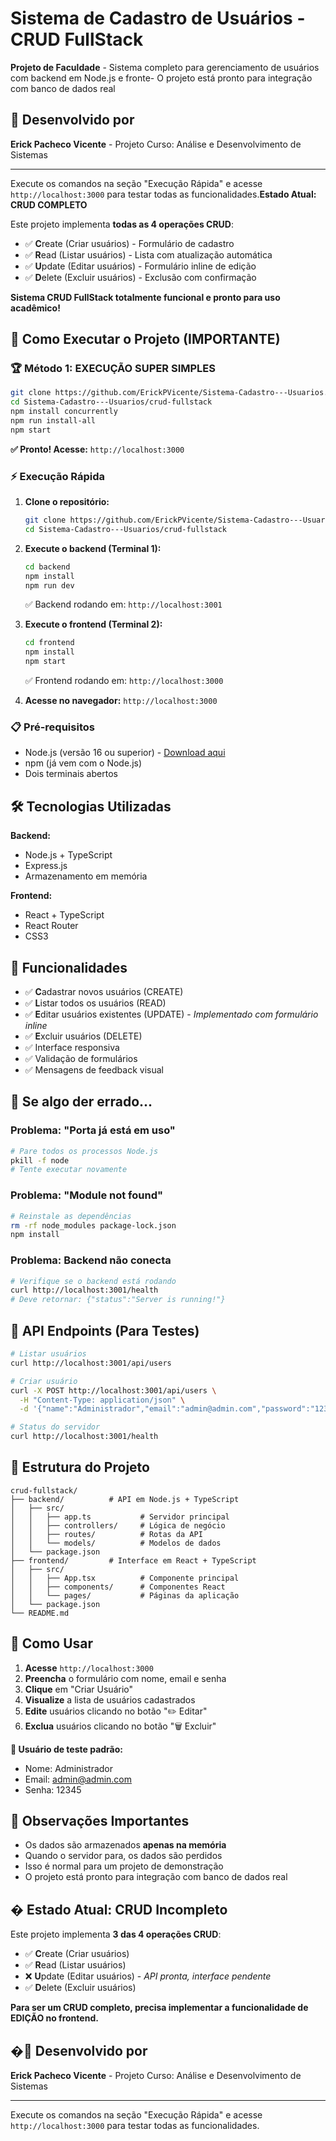# Sistema de Cadastro de Usuários - CRUD FullStack

**Projeto de Faculdade** - Sistema completo para gerenciamento de usuários com backend em Node.js e fronte- O projeto está pronto para integração com banco de dados real

## 👤 Desenvolvido por

**Erick Pacheco Vicente** - Projeto Curso: Análise e Desenvolvimento de Sistemas

---

Execute os comandos na seção "Execução Rápida" e acesse `http://localhost:3000` para testar todas as funcionalidades.**Estado Atual: CRUD COMPLETO**

Este projeto implementa **todas as 4 operações CRUD**:
- ✅ **C**reate (Criar usuários) - Formulário de cadastro
- ✅ **R**ead (Listar usuários) - Lista com atualização automática
- ✅ **U**pdate (Editar usuários) - Formulário inline de edição
- ✅ **D**elete (Excluir usuários) - Exclusão com confirmação

**Sistema CRUD FullStack totalmente funcional e pronto para uso acadêmico!**

## 🚀 Como Executar o Projeto (IMPORTANTE)

### 🏆 Método 1: EXECUÇÃO SUPER SIMPLES

```bash
git clone https://github.com/ErickPVicente/Sistema-Cadastro---Usuarios.git
cd Sistema-Cadastro---Usuarios/crud-fullstack
npm install concurrently
npm run install-all
npm start
```
**✅ Pronto! Acesse:** `http://localhost:3000`

### ⚡ Execução Rápida

1. **Clone o repositório:**
   ```bash
   git clone https://github.com/ErickPVicente/Sistema-Cadastro---Usuarios.git
   cd Sistema-Cadastro---Usuarios/crud-fullstack
   ```

2. **Execute o backend (Terminal 1):**
   ```bash
   cd backend
   npm install
   npm run dev
   ```
   ✅ Backend rodando em: `http://localhost:3001`

3. **Execute o frontend (Terminal 2):**
   ```bash
   cd frontend
   npm install
   npm start
   ```
   ✅ Frontend rodando em: `http://localhost:3000`

4. **Acesse no navegador:** `http://localhost:3000`

### 📋 Pré-requisitos

- Node.js (versão 16 ou superior) - [Download aqui](https://nodejs.org/)
- npm (já vem com o Node.js)
- Dois terminais abertos

## 🛠️ Tecnologias Utilizadas

**Backend:**
- Node.js + TypeScript
- Express.js
- Armazenamento em memória

**Frontend:**
- React + TypeScript
- React Router
- CSS3

## 📱 Funcionalidades

- ✅ **C**adastrar novos usuários (CREATE)
- ✅ **L**istar todos os usuários (READ)
- ✅ **E**ditar usuários existentes (UPDATE) - *Implementado com formulário inline*
- ✅ **E**xcluir usuários (DELETE)
- ✅ Interface responsiva
- ✅ Validação de formulários
- ✅ Mensagens de feedback visual

## 🔧 Se algo der errado...

### Problema: "Porta já está em uso"
```bash
# Pare todos os processos Node.js
pkill -f node
# Tente executar novamente
```

### Problema: "Module not found"
```bash
# Reinstale as dependências
rm -rf node_modules package-lock.json
npm install
```

### Problema: Backend não conecta
```bash
# Verifique se o backend está rodando
curl http://localhost:3001/health
# Deve retornar: {"status":"Server is running!"}
```

## 📡 API Endpoints (Para Testes)

```bash
# Listar usuários
curl http://localhost:3001/api/users

# Criar usuário
curl -X POST http://localhost:3001/api/users \
  -H "Content-Type: application/json" \
  -d '{"name":"Administrador","email":"admin@admin.com","password":"12345"}'

# Status do servidor
curl http://localhost:3001/health
```

## 📁 Estrutura do Projeto

```
crud-fullstack/
├── backend/          # API em Node.js + TypeScript
│   ├── src/
│   │   ├── app.ts           # Servidor principal
│   │   ├── controllers/     # Lógica de negócio
│   │   ├── routes/          # Rotas da API
│   │   └── models/          # Modelos de dados
│   └── package.json
├── frontend/         # Interface em React + TypeScript
│   ├── src/
│   │   ├── App.tsx          # Componente principal
│   │   ├── components/      # Componentes React
│   │   └── pages/           # Páginas da aplicação
│   └── package.json
└── README.md
```

## 📝 Como Usar

1. **Acesse** `http://localhost:3000`
2. **Preencha** o formulário com nome, email e senha
3. **Clique** em "Criar Usuário"
4. **Visualize** a lista de usuários cadastrados
5. **Edite** usuários clicando no botão "✏️ Editar"
6. **Exclua** usuários clicando no botão "🗑️ Excluir"

**👤 Usuário de teste padrão:**
- Nome: Administrador
- Email: admin@admin.com
- Senha: 12345

## 💾 Observações Importantes

- Os dados são armazenados **apenas na memória**
- Quando o servidor para, os dados são perdidos
- Isso é normal para um projeto de demonstração
- O projeto está pronto para integração com banco de dados real

## � **Estado Atual: CRUD Incompleto**

Este projeto implementa **3 das 4 operações CRUD**:
- ✅ **C**reate (Criar usuários)
- ✅ **R**ead (Listar usuários) 
- ❌ **U**pdate (Editar usuários) - *API pronta, interface pendente*
- ✅ **D**elete (Excluir usuários)

**Para ser um CRUD completo, precisa implementar a funcionalidade de EDIÇÃO no frontend.**

## �👤 Desenvolvido por

**Erick Pacheco Vicente** - Projeto Curso: Análise e Desenvolvimento de Sistemas

---

Execute os comandos na seção "Execução Rápida" e acesse `http://localhost:3000` para testar todas as funcionalidades.